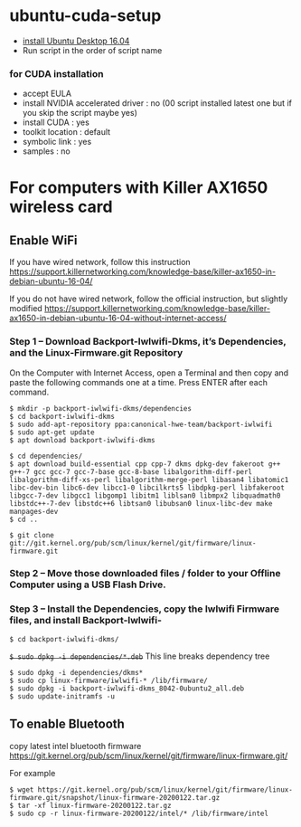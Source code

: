 # ubuntu-cuda-setup

- [install Ubuntu Desktop 16.04](https://tutorials.ubuntu.com/tutorial/tutorial-install-ubuntu-desktop-1604#0)
- Run script in the order of script name


### for CUDA installation

- accept EULA
- install NVIDIA accelerated driver : no (00 script installed latest one but if you skip the script maybe yes)
- install CUDA : yes
- toolkit location : default
- symbolic link : yes
- samples : no


# For computers with Killer AX1650 wireless card
## Enable WiFi
If you have wired network, follow this instruction
https://support.killernetworking.com/knowledge-base/killer-ax1650-in-debian-ubuntu-16-04/

If you do not have wired network, follow the official instruction, but slightly modified
https://support.killernetworking.com/knowledge-base/killer-ax1650-in-debian-ubuntu-16-04-without-internet-access/

### Step 1 – Download Backport-Iwlwifi-Dkms, it’s Dependencies, and the Linux-Firmware.git Repository

On the Computer with Internet Access, open a Terminal and then copy and paste the following commands one at a time. Press ENTER after each command.
```
$ mkdir -p backport-iwlwifi-dkms/dependencies
$ cd backport-iwlwifi-dkms
$ sudo add-apt-repository ppa:canonical-hwe-team/backport-iwlwifi
$ sudo apt-get update
$ apt download backport-iwlwifi-dkms

$ cd dependencies/
$ apt download build-essential cpp cpp-7 dkms dpkg-dev fakeroot g++ g++-7 gcc gcc-7 gcc-7-base gcc-8-base libalgorithm-diff-perl libalgorithm-diff-xs-perl libalgorithm-merge-perl libasan4 libatomic1 libc-dev-bin libc6-dev libcc1-0 libcilkrts5 libdpkg-perl libfakeroot libgcc-7-dev libgcc1 libgomp1 libitm1 liblsan0 libmpx2 libquadmath0 libstdc++-7-dev libstdc++6 libtsan0 libubsan0 linux-libc-dev make manpages-dev
$ cd ..

$ git clone git://git.kernel.org/pub/scm/linux/kernel/git/firmware/linux-firmware.git
```

### Step 2 – Move those downloaded files / folder to your Offline Computer using a USB Flash Drive.


### Step 3 – Install the Dependencies, copy the Iwlwifi Firmware files, and install Backport-Iwlwifi-
```
$ cd backport-iwlwifi-dkms​/
```
~~```$ sudo dpkg -i dependencies/*.deb```~~
This line breaks dependency tree

```
$ sudo dpkg -i dependencies/dkms*
$ sudo cp linux-firmware/iwlwifi-* /lib/firmware/
$ sudo dpkg -i backport-iwlwifi-dkms_8042-0ubuntu2_all.deb
$ sudo update-initramfs -u
```


## To enable Bluetooth
copy latest intel bluetooth firmware 
https://git.kernel.org/pub/scm/linux/kernel/git/firmware/linux-firmware.git/

For example

```
$ wget https://git.kernel.org/pub/scm/linux/kernel/git/firmware/linux-firmware.git/snapshot/linux-firmware-20200122.tar.gz
$ tar -xf linux-firmware-20200122.tar.gz
$ sudo cp -r linux-firmware-20200122/intel/* /lib/firmware/intel
```
